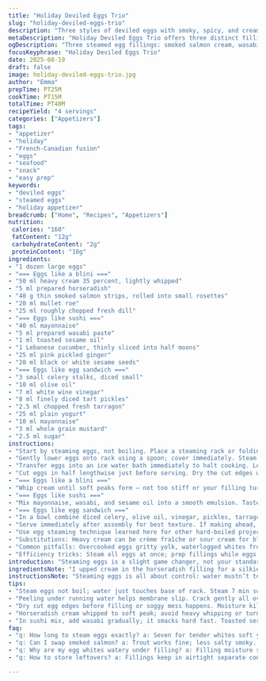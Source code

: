 ```yaml
---
title: "Holiday Deviled Eggs Trio"
slug: "holiday-deviled-eggs-trio"
description: "Three styles of deviled eggs with smoky, spicy, and creamy twists suitable for a festive spread. Using steaming for precise yolk texture. Includes substitutions for common allergens and pantry swaps. Emphasis on tactile and visual cues instead of strict timing, plus assembly tips to avoid soggy whites or overmixing. Combines delicate smoked salmon roses, bright cucumber-ginger crunch, and a tangy herbaceous celery salad. Experimented with wasabi oil infusion and yogurt balance for freshness. Fine-tuning acidity and texture. No em dashes, careful with seasoning. A practical yet elegant appetizer to elevate any holiday table."
metaDescription: "Holiday Deviled Eggs Trio offers three distinct fillings with steamed eggs; smoky salmon, spicy wasabi mayo, creamy celery salad. Clear steam timing tips included."
ogDescription: "Three steamed egg fillings: smoked salmon cream, wasabi-mayo crunch, classic celery yogurt. Focus on tactile checks, layering, and flavor balance for fresh bites."
focusKeyphrase: "Holiday Deviled Eggs Trio"
date: 2025-08-19
draft: false
image: holiday-deviled-eggs-trio.jpg
author: "Emma"
prepTime: PT25M
cookTime: PT15M
totalTime: PT40M
recipeYield: "4 servings"
categories: ["Appetizers"]
tags:
- "appetizer"
- "holiday"
- "French-Canadian fusion"
- "eggs"
- "seafood"
- "snack"
- "easy prep"
keywords:
- "deviled eggs"
- "steamed eggs"
- "holiday appetizer"
breadcrumb: ["Home", "Recipes", "Appetizers"]
nutrition: 
 calories: "160"
 fatContent: "12g"
 carbohydrateContent: "2g"
 proteinContent: "10g"
ingredients:
- "1 dozen large eggs"
- "=== Eggs like a blini ==="
- "50 ml heavy cream 35 percent, lightly whipped"
- "5 ml prepared horseradish"
- "40 g thin smoked salmon strips, rolled into small rosettes"
- "20 ml mullet roe"
- "25 ml roughly chopped fresh dill"
- "=== Eggs like sushi ==="
- "40 ml mayonnaise"
- "5 ml prepared wasabi paste"
- "1 ml toasted sesame oil"
- "1 Lebanese cucumber, thinly sliced into half moons"
- "25 ml pink pickled ginger"
- "20 ml black or white sesame seeds"
- "=== Eggs like egg sandwich ==="
- "3 small celery stalks, diced small"
- "10 ml olive oil"
- "7 ml white wine vinegar"
- "8 ml finely diced tart pickles"
- "2.5 ml chopped fresh tarragon"
- "25 ml plain yogurt"
- "10 ml mayonnaise"
- "3 ml whole grain mustard"
- "2.5 ml sugar"
instructions:
- "Start by steaming eggs, not boiling. Place a steaming rack or folding steamer insert at bottom of large pot. Add water to just reach base of rack. Cover and bring to vigorous boil."
- "Gently lower eggs onto rack using a spoon; cover immediately. Steam 7 minutes for tender whites, slightly runny yolks. 9–11 minutes for firmer yolks, adjust ±1 minute based on your steamer's heat and egg size. Visual check: whites firm but not rubbery, yolks surface turning matte and set but still creamy."
- "Transfer eggs into an ice water bath immediately to halt cooking. Let chill 20 minutes or until eggs feel cold to touch. This stops overcooking and makes peeling easier. Peel carefully under running water if stubborn. Use thumb to gently crack shell all over, then peel, or tap on countertop hard to loosen shell but avoid breaking whites."
- "Cut eggs in half lengthwise just before serving. Dry the cut edges with paper towel to avoid watery filling."
- "=== Eggs like a blini ==="
- "Whip cream until soft peaks form — not too stiff or your filling turns gluey. Stir horseradish into cream; season lightly with salt; horseradish packs heat and moisture—balance is key. On serving tray, arrange egg halves, smoked salmon rosettes, dill, mullet roe. Provide spoonfuls of horseradish cream alongside. Encourage guests to build their own bites to keep whites firm and salmon rosiny fresh."
- "=== Eggs like sushi ==="
- "Mix mayonnaise, wasabi, and sesame oil into a smooth emulsion. Taste for heat; wasabi can overpower fast, add gradually. On serving platter put cucumber slices, pickled ginger, sesame seeds, and egg halves so people can assemble crunchy, spicy bites. The crunch of cucumber cuts richness; ginger sharpness resets the palate between bites."
- "=== Eggs like egg sandwich ==="
- "In a bowl combine diced celery, olive oil, vinegar, pickles, tarragon. Salt and pepper lightly. The acid brightens celery’s crunch. In a separate bowl, blend yogurt, mayonnaise, mustard, and sugar to balance tang and sweetness. Place both mixtures next to halved eggs so guests layer celery mix then sauce, mimicking classic egg salad texture but fresher and less dense."
- "Serve immediately after assembly for best texture. If making ahead, keep components separate and unassembled to avoid moisture soaking whites."
- "Use egg steaming technique learned here for other hard-boiled projects—steam yields less cracked whites, better peeling, and creamy yolks with gentle heat."
- "Substitutions: Heavy cream can be crème fraîche or sour cream for blini mix; wasabi paste replaced by horseradish with a dash of soy for sushi mix if unavailable; Greek yogurt OK for yogurt base; dill swap with chives or tarragon if you want herbal variation; smoked trout can replace salmon for a different smoky note."
- "Common pitfalls: Overcooked eggs gritty yolk, waterlogged whites from resting too long peeled in moisture, overpowering horseradish or wasabi dulling delicate eggs. Always taste your fillings separately and adjust seasoning."
- "Efficiency tricks: Steam all eggs at once; prep fillings while eggs cook and cool; keep cold so assembly is quick; guests love interactive plating, layer presentation in serving vessels for elegant but casual touch."
introduction: "Steaming eggs is a slight game changer, not your standard boil fuss. Make sure the whites are firm but tender, yolks creamy with that hint of jammy texture. Three fillings, each with its own vibe: silky whipped cream with horseradish and salmon that smells like the sea in winter; sharp wasabi-mayo punch with the crisp freshness of cucumber and tangy ginger pink as a blush. Then the classic egg salad with crunch from the celery, a touch of sweet sharpness, fresh herbs. No soggy whites allowed. Assembly is guest-driven—keeps textures fresh, or else you lose that snap. The trick is balance; mix too much horseradish, you lose subtle. Wasabi easy to overshoot. Learned this after a kitchen rave disaster. Adjust acid, fat, salt—not just blindly follow times. Egg steaming took patience but zero cracks this time, peeling a breeze. Good eggs are the foundation; ends ugly if eggs dull or too dry."
ingredientsNote: "I upped cream in the horseradish filling for a silkier mouthfeel—felt 3 tablespoons would be flat against smoked salmon’s intensity, something closer to 55 ml feels rounder in richness. Horseradish kept low; fresh was tricky to source so went with jarred prepared—same sharp prick but smoother. Replaced some salmon with trout once for a slightly less salt and smoky profile, interesting. Sesame oil toasted strong—don’t skip or it kills the delicate balance of the sushi mix. Used Arabic yogurt (plain whole milk) to keep tang without bitterness. Celery stalks diced smaller than traditional egg salad to avoid big bites that drown eggs. Vinegar on the mild side; sherry vinegar can replace white wine vinegar for more aromatic note. Sugar must be subtle here, just enough to tame acidity. No nuts, no gluten, safe for most. Changes keep flavors bright, not weighed down. Keep cucumber paper-thin for crispness; thicker means watery mess. Fresh dill and tarragon essential acids; dry herbs don’t pop the same. Mullet roe for that little burst, can swap with salmon roe or caviar for a luxe touch."
instructionsNote: "Steaming eggs is all about control: water mustn’t touch eggs, steam only. I learned 7 minutes gets yolks tender but not runny—a little finger to poke whites to confirm firmness helps. Longer cooking 10-12 minutes yields firmer yolks but avoid 15+ lest dry or green ring. After steaming, baby the eggs into an ice bath fast so don’t carry heat over. Peeling is easiest under running water to get under the membrane. For assembling, always dry whites after halving—moisture leads to sogginess and sloppy bites. Horseradish cream: fold gently, no heavy beating; want airy texture, not heavy fat globules. Wasabi mayo needs taste-testing; adding toasted sesame oil last, mixing gently to keep aroma intact. The egg sandwich fillings prepared separately prevents soggy whites, which often kills texture. Encourage DIY at table keeps freshness. Salt is vital but add sparingly in each filling; eggs are already salty. Reheating is a no-go except for steaming eggs; fillings assemble at room temp or chilled. Leftovers best eaten day one, eggs pick dry fast. Making three distinct fillings demands taste balance; avoid overwhelming smoky or pungent tastes with big doses. Salt after you taste in cold fillings to avoid flatness. A seasoned cook’s finesse here is in feeling, learning textures from touch and sight so the eggs sing on the first bite."
tips:
- "Steam eggs not boil; water just touches base of rack. Steam 7 min soft whites firm, 9-11 for firmer yolk. Use visual cues; yolk matte not shiny, white sets but tender. No timer obsession here."
- "Peeling under running water helps membrane slip. Crack gently all over. If stubborn, tap harder but avoid breaking whites. Ice bath instantly cools, stops cooking, eases peeling. Don’t skip or end up overcooked dry yolks."
- "Dry cut egg edges before filling or soggy mess happens. Moisture kills bite texture fast. Assembly rounded halves on plate separate fillings keeps fresh layers. Guests build bites, no soggy whites or gluey fillings."
- "Horseradish cream whipped to soft peak; avoid heavy whipping or turns gluey. Add horseradish lightly; heat packs punch but too much dulls subtle layers. Salmon must be thin, rolled rosettes keep elegant visual."
- "In sushi mix, add wasabi gradually; it smacks hard fast. Toasted sesame oil last, fold gently. Keep cucumber thin for crunch, thick slices water down mix. Crisp veggies reboot palate between spicy bites."
faq:
- "q: How long to steam eggs exactly? a: Seven for tender whites soft yolks. Nine to eleven firmer yolks. Check whites firm, yolks matte surface. Avoid 15 or more minutes or yolk dry green."
- "q: Can I swap smoked salmon? a: Trout works fine; less salty smoky. Salmon roe or caviar for mullet roe swap. Horseradish cream can use crème fraîche or sour cream instead heavy cream."
- "q: Why are my egg whites watery under filling? a: Filling moisture seeps if whites wet. Dry edges thoroughly. Assemble close to serving so no soak. Separate components if make ahead."
- "q: How to store leftovers? a: Fillings keep in airtight separate containers fridge day one only. Eggs peeled best fresh. Reassemble just before serving. Avoid microwaving eggs or fillings."

---
```

